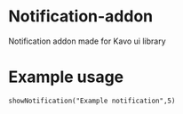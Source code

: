# Notification-addon

Notification addon made for Kavo ui library

# Example usage
 
```showNotification("Example notification",5)```

